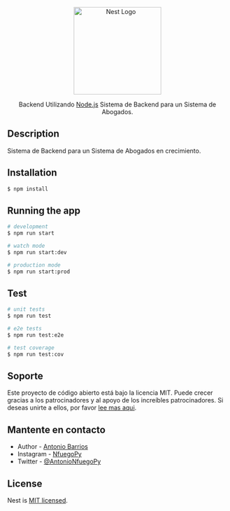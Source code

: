 <p align="center">
  <a href="http://nestjs.com/" target="blank"><img src="https://nestjs.com/img/logo-small.svg" width="200" alt="Nest Logo" /></a>
</p>

<p align="center">Backend Utilizando <a href="http://nodejs.org" target="_blank">Node.js</a> Sistema de Backend para un Sistema de Abogados.</p>
<p align="center"></p>
</p>

  <!--[![Backers on Open Collective](https://opencollective.com/nest/backers/badge.svg)](https://opencollective.com/nest#backer)
  [![Sponsors on Open Collective](https://opencollective.com/nest/sponsors/badge.svg)](https://opencollective.com/nest#sponsor)-->

## Description

Sistema de Backend para un Sistema de Abogados en crecimiento.


## Installation

```bash
$ npm install
```

## Running the app

```bash
# development
$ npm run start

# watch mode
$ npm run start:dev

# production mode
$ npm run start:prod
```

## Test

```bash
# unit tests
$ npm run test

# e2e tests
$ npm run test:e2e

# test coverage
$ npm run test:cov
```

## Soporte

Este proyecto de código abierto está bajo la licencia MIT. Puede crecer gracias a los patrocinadores y al apoyo de los increíbles patrocinadores. Si deseas unirte a ellos, por favor [lee mas aqui](https://docs.nestjs.com/support).

## Mantente en contacto

- Author - [Antonio Barrios](https://www.linkedin.com/in/acbleguizamon?utm_source=share&utm_campaign=share_via&utm_content=profile&utm_medium=android_app)
- Instagram - [NfuegoPy](https://www.instagram.com/nfuegopy?igsh=cmNqNXB6NHEyN2V1)
- Twitter - [@AntonioNfuegoPy](https://x.com/AntonioNFuegoPy?t=jV-D9Q7I2-EBipCj74r_eg&s=09)

## License

Nest is [MIT licensed](LICENSE).
